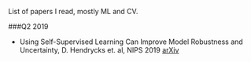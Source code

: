 List of papers I read, mostly ML and CV.

###Q2 2019
- Using Self-Supervised Learning Can Improve Model Robustness and Uncertainty, D. Hendrycks et. al, NIPS 2019 [arXiv](https://arxiv.org/pdf/1906.12340.pdf)
